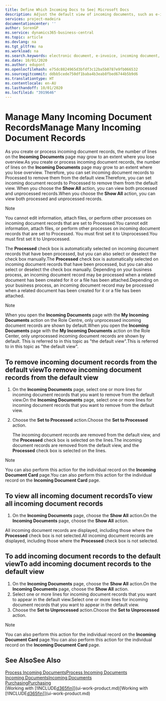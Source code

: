 ```yaml
---
title: Define Which Incoming Docs to See| Microsoft Docs
description: Adjust the default view of incoming documents, such as e-invoices, to improve your overview of processed and unprocessed records.
services: project-madeira
documentationcenter: ''
author: SorenGP
ms.service: dynamics365-business-central
ms.topic: article
ms.devlang: na
ms.tgt_pltfrm: na
ms.workload: na
ms.search.keywords: electronic document, e-invoice, incoming document, OCR, ecommerce, document exchange, import invoice
ms.date: 10/01/2020
ms.author: edupont
ms.openlocfilehash: e75dc8824965d3bfdf3c12ba5b0787e9fb066532
ms.sourcegitcommit: ddbb5cede750df1baba4b3eab8fbed6744b5b9d6
ms.translationtype: HT
ms.contentlocale: en-AU
ms.lasthandoff: 10/01/2020
ms.locfileid: "3919646"
---
```

# <a name="manage-many-incoming-document-records"></a><span data-ttu-id="792ac-103">Manage Many Incoming Document Records</span><span class="sxs-lookup"><span data-stu-id="792ac-103">Manage Many Incoming Document Records</span></span>
<span data-ttu-id="792ac-104">As you create or process incoming document records, the number of lines on the **Incoming Documents** page may grow to an extent where you lose overview.</span><span class="sxs-lookup"><span data-stu-id="792ac-104">As you create or process incoming document records, the number of lines on the **Incoming Documents** page may grow to an extent where you lose overview.</span></span> <span data-ttu-id="792ac-105">Therefore, you can set incoming document records to Processed to remove them from the default view.</span><span class="sxs-lookup"><span data-stu-id="792ac-105">Therefore, you can set incoming document records to Processed to remove them from the default view.</span></span> <span data-ttu-id="792ac-106">When you choose the **Show All** action, you can view both processed and unprocessed records.</span><span class="sxs-lookup"><span data-stu-id="792ac-106">When you choose the **Show All** action, you can view both processed and unprocessed records.</span></span>

> [!NOTE]  
>   <span data-ttu-id="792ac-107">You cannot edit information, attach files, or perform other processes on incoming document records that are set to Processed.</span><span class="sxs-lookup"><span data-stu-id="792ac-107">You cannot edit information, attach files, or perform other processes on incoming document records that are set to Processed.</span></span> <span data-ttu-id="792ac-108">You must first set it to Unprocessed.</span><span class="sxs-lookup"><span data-stu-id="792ac-108">You must first set it to Unprocessed.</span></span>

<span data-ttu-id="792ac-109">The **Processed** check box is automatically selected on incoming document records that have been processed, but you can also select or deselect the check box manually.</span><span class="sxs-lookup"><span data-stu-id="792ac-109">The **Processed** check box is automatically selected on incoming document records that have been processed, but you can also select or deselect the check box manually.</span></span> <span data-ttu-id="792ac-110">Depending on your business process, an incoming document record may be processed when a related document has been created for it or a file has been attached.</span><span class="sxs-lookup"><span data-stu-id="792ac-110">Depending on your business process, an incoming document record may be processed when a related document has been created for it or a file has been attached.</span></span>

> [!NOTE]  
>   <span data-ttu-id="792ac-111">When you open the **Incoming Documents** page with the **My Incoming Documents** action on the Role Centre, only unprocessed incoming document records are shown by default.</span><span class="sxs-lookup"><span data-stu-id="792ac-111">When you open the **Incoming Documents** page with the **My Incoming Documents** action on the Role Center, only unprocessed incoming document records are shown by default.</span></span> <span data-ttu-id="792ac-112">This is referred to in this topic as "the default view".</span><span class="sxs-lookup"><span data-stu-id="792ac-112">This is referred to in this topic as "the default view".</span></span>

## <a name="to-remove-incoming-document-records-from-the-default-view"></a><span data-ttu-id="792ac-113">To remove incoming document records from the default view</span><span class="sxs-lookup"><span data-stu-id="792ac-113">To remove incoming document records from the default view</span></span>
1. <span data-ttu-id="792ac-114">On the **Incoming Documents** page, select one or more lines for incoming document records that you want to remove from the default view.</span><span class="sxs-lookup"><span data-stu-id="792ac-114">On the **Incoming Documents** page, select one or more lines for incoming document records that you want to remove from the default view.</span></span>
2. <span data-ttu-id="792ac-115">Choose the **Set to Processed** action.</span><span class="sxs-lookup"><span data-stu-id="792ac-115">Choose the **Set to Processed** action.</span></span>

    <span data-ttu-id="792ac-116">The incoming document records are removed from the default view, and the **Processed** check box is selected on the lines.</span><span class="sxs-lookup"><span data-stu-id="792ac-116">The incoming document records are removed from the default view, and the **Processed** check box is selected on the lines.</span></span>

> [!NOTE]  
>   <span data-ttu-id="792ac-117">You can also perform this action for the individual record on the **Incoming Document Card** page.</span><span class="sxs-lookup"><span data-stu-id="792ac-117">You can also perform this action for the individual record on the **Incoming Document Card** page.</span></span>

## <a name="to-view-all-incoming-document-records"></a><span data-ttu-id="792ac-118">To view all incoming document records</span><span class="sxs-lookup"><span data-stu-id="792ac-118">To view all incoming document records</span></span>
1. <span data-ttu-id="792ac-119">On the **Incoming Documents** page, choose the **Show All** action.</span><span class="sxs-lookup"><span data-stu-id="792ac-119">On the **Incoming Documents** page, choose the **Show All** action.</span></span>

<span data-ttu-id="792ac-120">All incoming document records are displayed, including those where the **Processed** check box is not selected.</span><span class="sxs-lookup"><span data-stu-id="792ac-120">All incoming document records are displayed, including those where the **Processed** check box is not selected.</span></span>

## <a name="to-add-incoming-document-records-to-the-default-view"></a><span data-ttu-id="792ac-121">To add incoming document records to the default view</span><span class="sxs-lookup"><span data-stu-id="792ac-121">To add incoming document records to the default view</span></span>
1. <span data-ttu-id="792ac-122">On the **Incoming Documents** page, choose the **Show All** action.</span><span class="sxs-lookup"><span data-stu-id="792ac-122">On the **Incoming Documents** page, choose the **Show All** action.</span></span>
2. <span data-ttu-id="792ac-123">Select one or more lines for incoming document records that you want to appear in the default view.</span><span class="sxs-lookup"><span data-stu-id="792ac-123">Select one or more lines for incoming document records that you want to appear in the default view.</span></span>
3. <span data-ttu-id="792ac-124">Choose the **Set to Unprocessed** action.</span><span class="sxs-lookup"><span data-stu-id="792ac-124">Choose the **Set to Unprocessed** action.</span></span>  

> [!NOTE]  
>   <span data-ttu-id="792ac-125">You can also perform this action for the individual record on the **Incoming Document Card** page.</span><span class="sxs-lookup"><span data-stu-id="792ac-125">You can also perform this action for the individual record on the **Incoming Document Card** page.</span></span>

## <a name="see-also"></a><span data-ttu-id="792ac-126">See Also</span><span class="sxs-lookup"><span data-stu-id="792ac-126">See Also</span></span>
[<span data-ttu-id="792ac-127">Process Incoming Documents</span><span class="sxs-lookup"><span data-stu-id="792ac-127">Process Incoming Documents</span></span>](across-process-income-documents.md)  
[<span data-ttu-id="792ac-128">Incoming Documents</span><span class="sxs-lookup"><span data-stu-id="792ac-128">Incoming Documents</span></span>](across-income-documents.md)  
[<span data-ttu-id="792ac-129">Purchasing</span><span class="sxs-lookup"><span data-stu-id="792ac-129">Purchasing</span></span>](purchasing-manage-purchasing.md)  
<span data-ttu-id="792ac-130">[Working with [!INCLUDE[d365fin](includes/d365fin_md.md)]](ui-work-product.md)</span><span class="sxs-lookup"><span data-stu-id="792ac-130">[Working with [!INCLUDE[d365fin](includes/d365fin_md.md)]](ui-work-product.md)</span></span>
